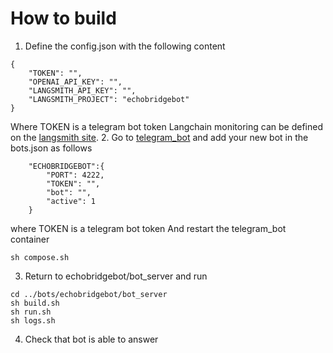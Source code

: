 # How to build
1. Define the config.json with the following content
```
{
    "TOKEN": "",
    "OPENAI_API_KEY": "",
    "LANGSMITH_API_KEY": "",
    "LANGSMITH_PROJECT": "echobridgebot"
}
```
Where TOKEN is a telegram bot token
Langchain monitoring can be defined on the [langsmith site](https://smith.langchain.com).
2. Go to [telegram_bot](https://github.com/format37/telegram_bot) and add your new bot in the bots.json as follows
```
    "ECHOBRIDGEBOT":{
        "PORT": 4222,
        "TOKEN": "",
        "bot": "",
        "active": 1
    }
```
where TOKEN is a telegram bot token
And restart the telegram_bot container
```
sh compose.sh
```
3. Return to echobridgebot/bot_server and run
```
cd ../bots/echobridgebot/bot_server
sh build.sh
sh run.sh
sh logs.sh
```
4. Check that bot is able to answer
